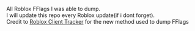 All Roblox FFlags I was able to dump.\
I will update this repo every Roblox update(if i dont forget).\
Credit to [Roblox Client Tracker](https://github.com/MaximumADHD/RCT-Source) for the new method used to dump FFlags
